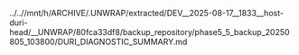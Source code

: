 ../..//mnt/h/ARCHIVE/.UNWRAP/extracted/DEV__2025-08-17__1833__host-duri-head/__UNWRAP/80fca33df8/backup_repository/phase5_5_backup_20250805_103800/DURI_DIAGNOSTIC_SUMMARY.md